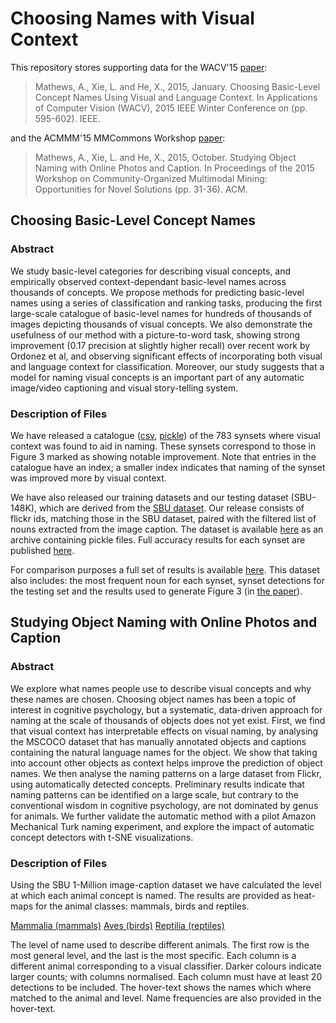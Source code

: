 # Choosing Names with Visual Context

This repository stores supporting data for the WACV'15 [paper](https://ieeexplore.ieee.org/document/7045939):
>Mathews, A., Xie, L. and He, X., 2015, January. Choosing Basic-Level Concept Names Using Visual and Language Context. In Applications of Computer Vision (WACV), 2015 IEEE Winter Conference on (pp. 595-602). IEEE.

and the ACMMM'15 MMCommons Workshop [paper](https://dl.acm.org/citation.cfm?doid=2814815.2814817):

> Mathews, A., Xie, L. and He, X., 2015, October. Studying Object Naming with Online Photos and Caption. In Proceedings of the 2015 Workshop on Community-Organized Multimodal Mining: Opportunities for Novel Solutions (pp. 31-36). ACM.

## Choosing Basic-Level Concept Names

### Abstract

We study basic-level categories for describing visual concepts, and empirically observed context-dependant basic-level names across thousands of concepts. We propose methods for predicting basic-level names using a series of classification and ranking tasks, producing the first large-scale catalogue of basic-level names for hundreds of thousands of images depicting thousands of visual concepts. We also demonstrate the usefulness of our method with a picture-to-word task, showing strong improvement (0.17 precision at slightly higher recall) over recent work by Ordonez et al, and observing significant effects of incorporating both visual and language context for classification. Moreover, our study suggests that a model for naming visual concepts is an important part of any automatic image/video captioning and visual story-telling system.

### Description of Files

We have released a catalogue ([csv](/basic_level_catalogue.csv), [pickle](/basic_level_catalogue.pik)) of the 783 synsets where visual context was found to aid in naming. These synsets correspond to those in Figure 3 marked as showing notable improvement. Note that entries in the catalogue have an index; a smaller index indicates that naming of the synset was improved more by visual context.

We have also released our training datasets and our testing dataset (SBU-148K), which are derived from the [SBU dataset](http://vision.cs.stonybrook.edu/~vicente/sbucaptions/). Our release consists of flickr ids, matching those in the SBU dataset, paired with the filtered list of nouns extracted from the image caption. The dataset is available [here](/word_prediction_benchmark.zip) as an archive containing pickle files. Full accuracy results for each synset are published [here](/synset_accuracy_bnv_v_freqdesc.csv).

For comparison purposes a full set of results is available [here](/comparison_dataset.7z). This dataset also includes: the most frequent noun for each synset, synset detections for the testing set and the results used to generate Figure 3 (in [the paper](/basic_level.pdf)).

## Studying Object Naming with Online Photos and Caption

### Abstract
We explore what names people use to describe visual concepts and why these names are chosen. Choosing object names has been a topic of interest in cognitive psychology, but a systematic, data-driven approach for naming at the scale of thousands of objects does not yet exist. First, we find that visual context has interpretable effects on visual naming, by analysing the MSCOCO dataset that has manually
annotated objects and captions containing the natural language names for the object. We show that taking into account
other objects as context helps improve the prediction of object names. We then analyse the naming patterns on a
large dataset from Flickr, using automatically detected concepts. Preliminary results indicate that naming patterns can
be identified on a large scale, but contrary to the conventional wisdom in cognitive psychology, are not dominated
by genus for animals. We further validate the automatic method with a pilot Amazon Mechanical Turk naming experiment,
and explore the impact of automatic concept detectors with t-SNE visualizations.

### Description of Files

Using the SBU 1-Million image-caption dataset we have calculated the level at which each animal concept is named. The results are provided as heat-maps for the animal classes: mammals, birds and reptiles.

[Mammalia (mammals)](/animal_naming_heatmaps/heat_map_mammals.html)
[Aves (birds)](/animal_naming_heatmaps/heat_map_birds.html)
[Reptilia (reptiles)](/animal_naming_heatmaps/heat_map_reptiles.html)

The level of name used to describe different animals. The first row is the most general level, and the last is the most specific. Each column is a different animal corresponding to a visual classifier. Darker colours indicate larger counts; with columns normalised. Each column must have at least 20 detections to be included. The hover-text shows the names which where matched to the animal and level. Name frequencies are also provided in the hover-text.

